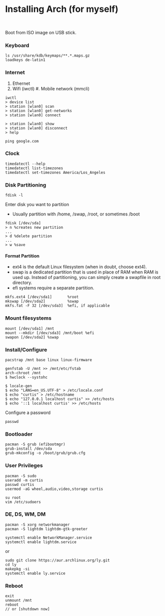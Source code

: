 
# Installing Arch (for myself)

<br>

Boot from ISO image on USB stick.

### Keyboard
```
ls /usr/share/kdb/keymaps/**.*.maps.gz
loadkeys de-latin1
```

### Internet
1. Ethernet
2. Wifi (iwctl)
#. Mobile network (mmcli)
```
iwctl
> device list
> station [wlan0] scan
> station [wlan0] get-networks
> station [wlan0] connect

> station [wlan0] show
> station [wlan0] disconnect
> help
```
```
ping google.com
```

### Clock
```
timedatectl --help
timedatectl list-timezones
timedatectl set-timezones America/Los_Angeles
```

### Disk Partitioning

```
fdisk -l
```
Enter disk you want to partition
- Usually partition with /home, /swap, /root, or sometimes /boot
```
fdisk [/dev/sda]
> n %creates new partition
...
> d %delete partition
...
> w %save
```

#### Format Partition
- ext4 is the default Linux filesystem (when in doubt, choose ext4).
- swap is a dedicated partition that is used in place of RAM when RAM is used up. Instead of partitioning, you can simply create a swapfile in root directory.
- efi systems require a separate partition.

```
mkfs.ext4 [/dev/sda1] 		%root
mkswap [/dev/sda2] 			%swap
mkfs.fat -F 32 [/dev/sda3] 	%efi, if applicable
```

### Mount filesystems
```
mount [/dev/sda1] /mnt
mount --mkdir [/dev/sda3] /mnt/boot %efi
swapon [/dev/sda2] %swap
```

### Install/Configure
```
pacstrap /mnt base linux linux-firmware
```
```
genfstab -U /mnt >> /mnt/etc/fstab
arch-chroot /mnt
$ hwclock --systohc
```
```
$ locale-gen
$ echo "LANG=en_US.UTF-8" > /etc/locale.conf
$ echo "curtis" > /etc/hostname
$ echo "127.0.0.1 localhost curtis" >> /etc/hosts
$ echo '::1 localhost curtis' >> /etc/hosts
```

Configure a password
```
passwd
```

### Bootloader
```
pacman -S grub (efibootmgr)
grub-install /dev/sda
grub-mkconfig -o /boot/grub/grub.cfg
```

### User Privileges
```
pacman -S sudo
useradd -m curtis
passwd curtis
usermod -aG wheel,audio,video,storage curtis

```
```
su root
vim /etc/sudoers
```

### DE, DS, WM, DM
```
pacman -S xorg networkmanager
pacman -S lightdm lightdm-gtk-greeter

```
```
systemctl enable NetworkManager.service
systemctl enable lightdm.service
```

or
```
sudo git clone https://aur.archlinux.org/ly.git
cd ly
makepkg -si
systemctl enable ly.service
```

### Reboot
```
exit
unmount /mnt
reboot
// or [shutdown now]
```

